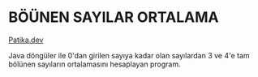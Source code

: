 # BÖÜNEN SAYILAR ORTALAMA

[Patika.dev](https://www.patika.dev/tr)

Java döngüler ile 0'dan girilen sayıya kadar olan sayılardan 3 ve 4'e tam bölünen sayıların ortalamasını hesaplayan program.
